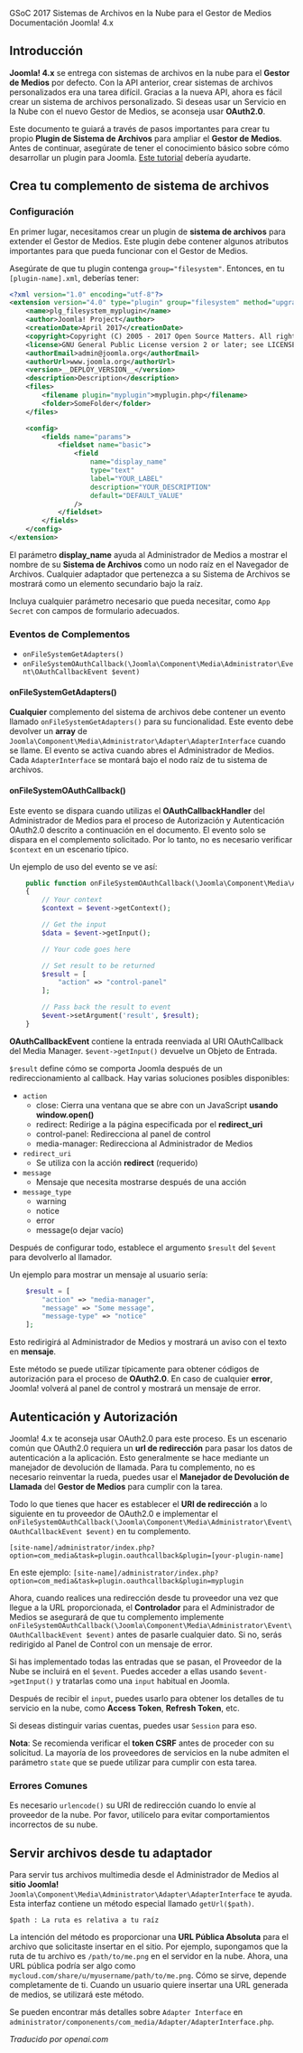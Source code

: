<!-- Filename: J4.x:Cloud_File_Systems_for_Media_Manager / Display title: Sistemas de Archivos en la Nube para Gestor de Medios -->

<span id="main-portal-heading">GSoC 2017
Sistemas de Archivos en la Nube para el Gestor de Medios
Documentación</span> Joomla! 4.x

## Introducción

**Joomla! 4.x** se entrega con sistemas de archivos en la nube para el **Gestor de Medios** por defecto. Con la API anterior, crear sistemas de archivos personalizados era una tarea difícil. Gracias a la nueva API, ahora es fácil crear un sistema de archivos personalizado. Si deseas usar un Servicio en la Nube con el nuevo Gestor de Medios, se aconseja usar **OAuth2.0**.

Este documento te guiará a través de pasos importantes para crear tu propio **Plugin de Sistema de Archivos** para ampliar el **Gestor de Medios**. Antes de continuar, asegúrate de tener el conocimiento básico sobre cómo desarrollar un plugin para Joomla. [Este tutorial](https://docs.joomla.org/J3.x:Creating_a_Plugin_for_Joomla "Special:MyLanguage/J3.x:Creating a Plugin for Joomla") debería ayudarte.

## Crea tu complemento de sistema de archivos

### Configuración

En primer lugar, necesitamos crear un plugin de **sistema de archivos** para extender el Gestor de Medios. Este plugin debe contener algunos atributos importantes para que pueda funcionar con el Gestor de Medios.

Asegúrate de que tu plugin contenga `group="filesystem"`. Entonces, en tu
`[plugin-name].xml`, deberías tener:

```xml
<?xml version="1.0" encoding="utf-8"?>
<extension version="4.0" type="plugin" group="filesystem" method="upgrade">
    <name>plg_filesystem_myplugin</name>
    <author>Joomla! Project</author>
    <creationDate>April 2017</creationDate>
    <copyright>Copyright (C) 2005 - 2017 Open Source Matters. All rights reserved.</copyright>
    <license>GNU General Public License version 2 or later; see LICENSE.txt</license>
    <authorEmail>admin@joomla.org</authorEmail>
    <authorUrl>www.joomla.org</authorUrl>
    <version>__DEPLOY_VERSION__</version>
    <description>Description</description>
    <files>
        <filename plugin="myplugin">myplugin.php</filename>
        <folder>SomeFolder</folder>
    </files>

    <config>
        <fields name="params">
            <fieldset name="basic">
                <field
                    name="display_name"
                    type="text"
                    label="YOUR_LABEL"
                    description="YOUR_DESCRIPTION"
                    default="DEFAULT_VALUE"
                />
            </fieldset>
        </fields>
    </config>
</extension>
```

El parámetro **display_name** ayuda al Administrador de Medios a mostrar el nombre de su **Sistema de Archivos** como un nodo raíz en el Navegador de Archivos. Cualquier adaptador que pertenezca a su Sistema de Archivos se mostrará como un elemento secundario bajo la raíz.

Incluya cualquier parámetro necesario que pueda necesitar, como `App Secret` con campos de formulario adecuados.

### Eventos de Complementos

- `onFileSystemGetAdapters()`
- `onFileSystemOAuthCallback(\Joomla\Component\Media\Administrator\Event\OAuthCallbackEvent $event)`

#### onFileSystemGetAdapters()

**Cualquier** complemento del sistema de archivos debe contener un evento llamado `onFileSystemGetAdapters()` para su funcionalidad. Este evento debe devolver un **array** de `Joomla\Component\Media\Administrator\Adapter\AdapterInterface` cuando se llame. El evento se activa cuando abres el Administrador de Medios. Cada `AdapterInterface` se montará bajo el nodo raíz de tu sistema de archivos.

#### onFileSystemOAuthCallback()

Este evento se dispara cuando utilizas el **OAuthCallbackHandler** del Administrador de Medios para el proceso de Autorización y Autenticación OAuth2.0 descrito a continuación en el documento. El evento solo se dispara en el complemento solicitado. Por lo tanto, no es necesario verificar `$context` en un escenario típico.

Un ejemplo de uso del evento se ve así:

```php
    public function onFileSystemOAuthCallback(\Joomla\Component\Media\Administrator\Event\OAuthCallbackEvent $event)
    {
        // Your context
        $context = $event->getContext();

        // Get the input
        $data = $event->getInput();

        // Your code goes here

        // Set result to be returned
        $result = [
            "action" => "control-panel"
        ];

        // Pass back the result to event
        $event->setArgument('result', $result);
    }
```

**OAuthCallbackEvent** contiene la entrada reenviada al URI OAuthCallback del Media Manager. `$event->getInput()` devuelve un Objeto de Entrada.

`$result` define cómo se comporta Joomla después de un redireccionamiento al callback. Hay varias soluciones posibles disponibles:

- `action`
  - close: Cierra una ventana que se abre con un JavaScript **usando window.open()**
  - redirect: Redirige a la página especificada por el **redirect_uri**
  - control-panel: Redirecciona al panel de control
  - media-manager: Redirecciona al Administrador de Medios
- `redirect_uri`
  - Se utiliza con la acción **redirect** (requerido)
- `message`
  - Mensaje que necesita mostrarse después de una acción
- `message_type`
  - warning
  - notice
  - error
  - message(o dejar vacío)

Después de configurar todo, establece el argumento `$result` del `$event` para devolverlo al llamador.

Un ejemplo para mostrar un mensaje al usuario sería:

```php
    $result = [
        "action" => "media-manager",
        "message" => "Some message",
        "message-type" => "notice"
    ];
```

Esto redirigirá al Administrador de Medios y mostrará un aviso con el texto en **mensaje**.

Este método se puede utilizar típicamente para obtener códigos de autorización para el proceso de **OAuth2.0**. En caso de cualquier **error**, Joomla! volverá al panel de control y mostrará un mensaje de error.

## Autenticación y Autorización

Joomla! 4.x te aconseja usar OAuth2.0 para este proceso. Es un escenario común que OAuth2.0 requiera un **url de redirección** para pasar los datos de autenticación a la aplicación. Esto generalmente se hace mediante un manejador de devolución de llamada. Para tu complemento, no es necesario reinventar la rueda, puedes usar el **Manejador de Devolución de Llamada** del **Gestor de Medios** para cumplir con la tarea.

Todo lo que tienes que hacer es establecer el **URI de redirección** a lo siguiente en tu proveedor de OAuth2.0 e implementar el 
`onFileSystemOAuthCallback(\Joomla\Component\Media\Administrator\Event\OAuthCallbackEvent $event)`
en tu complemento.

`[site-name]/administrator/index.php?option=com_media&task=plugin.oauthcallback&plugin=[your-plugin-name]`

En este ejemplo:
`[site-name]/administrator/index.php?option=com_media&task=plugin.oauthcallback&plugin=myplugin`

Ahora, cuando realices una redirección desde tu proveedor una vez que llegue a la URL proporcionada, el **Controlador** para el Administrador de Medios se asegurará de que tu complemento implemente `onFileSystemOAuthCallback(\Joomla\Component\Media\Administrator\Event\OAuthCallbackEvent $event)` antes de pasarle cualquier dato. Si no, serás redirigido al Panel de Control con un mensaje de error.

Si has implementado todas las entradas que se pasan, el Proveedor de la Nube se incluirá en el `$event`. Puedes acceder a ellas usando `$event->getInput()` y tratarlas como una `input` habitual en Joomla.

Después de recibir el `input`, puedes usarlo para obtener los detalles de
tu servicio en la nube, como **Access Token**, **Refresh Token**, etc.

Si deseas distinguir varias cuentas, puedes usar `Session` para eso.

**Nota**: Se recomienda verificar el **token CSRF** antes de proceder con su solicitud. La mayoría de los proveedores de servicios en la nube admiten el parámetro `state` que se puede utilizar para cumplir con esta tarea.

### Errores Comunes

Es necesario `urlencode()` su URI de redirección cuando lo envíe al proveedor de la nube. Por favor, utilícelo para evitar comportamientos incorrectos de su nube.

## Servir archivos desde tu adaptador

Para servir tus archivos multimedia desde el Administrador de Medios al **sitio Joomla!**
`Joomla\Component\Media\Administrator\Adapter\AdapterInterface` te ayuda.
Esta interfaz contiene un método especial llamado `getUrl($path)`.

`$path : La ruta es relativa a tu raíz`

La intención del método es proporcionar una **URL Pública Absoluta** para el archivo que solicitaste insertar en el sitio. Por ejemplo, supongamos que la ruta de tu archivo es `/path/to/me.png` en el servidor en la nube. Ahora, una URL pública podría ser algo como `mycloud.com/share/u/myusername/path/to/me.png`. Cómo se sirve, depende completamente de ti. Cuando un usuario quiere insertar una URL generada de medios, se utilizará este método.

Se pueden encontrar más detalles sobre `Adapter Interface` en `administrator/componenents/com_media/Adapter/AdapterInterface.php`.

*Traducido por openai.com*


